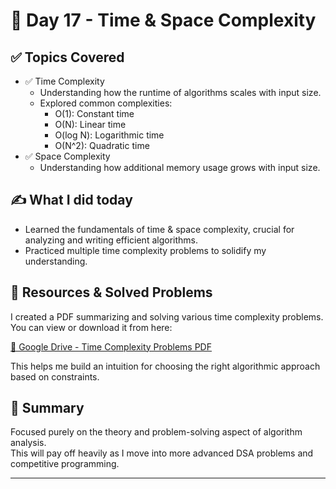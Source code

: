 # 📅 Day 17 - Time & Space Complexity

## ✅ Topics Covered

- ✅ Time Complexity
    - Understanding how the runtime of algorithms scales with input size.
    - Explored common complexities:
        - O(1): Constant time
        - O(N): Linear time
        - O(log N): Logarithmic time
        - O(N^2): Quadratic time
- ✅ Space Complexity
    - Understanding how additional memory usage grows with input size.

## ✍ What I did today

- Learned the fundamentals of time & space complexity, crucial for analyzing and writing efficient algorithms.
- Practiced multiple time complexity problems to solidify my understanding.

## 📄 Resources & Solved Problems

I created a PDF summarizing and solving various time complexity problems.  
You can view or download it from here:

[📂 Google Drive - Time Complexity Problems PDF](https://drive.google.com/drive/folders/1cJxRXFwxr_hBi8o7ca_otQ3yJlYWq6a7)

This helps me build an intuition for choosing the right algorithmic approach based on constraints.

## 🧠 Summary

Focused purely on the theory and problem-solving aspect of algorithm analysis.  
This will pay off heavily as I move into more advanced DSA problems and competitive programming.

---